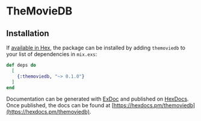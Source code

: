 # TheMovieDB

## Installation

If [available in Hex](https://hex.pm/docs/publish), the package can be installed
by adding `themoviedb` to your list of dependencies in `mix.exs`:

```elixir
def deps do
  [
    {:themoviedb, "~> 0.1.0"}
  ]
end
```

Documentation can be generated with [ExDoc](https://github.com/elixir-lang/ex_doc)
and published on [HexDocs](https://hexdocs.pm). Once published, the docs can
be found at [https://hexdocs.pm/themoviedb](https://hexdocs.pm/themoviedb).

